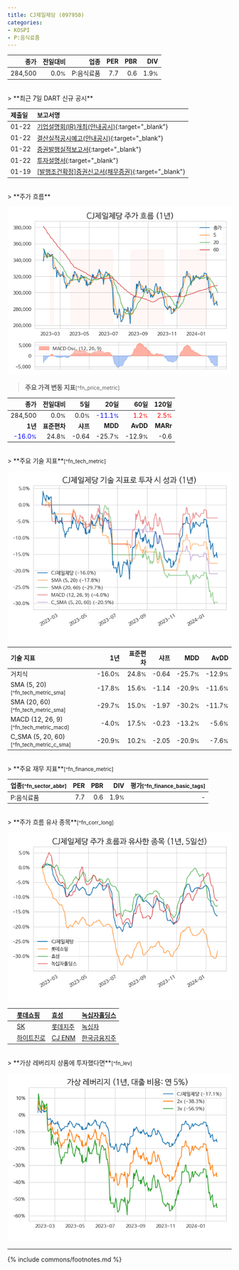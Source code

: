 ```yaml
---
title: CJ제일제당 (097950)
categories:
- KOSPI
- P:음식료품
---
```

| **종가** | **전일대비** | **업종** | **PER** | **PBR** | **DIV** |
| -------: | -----------: | -------: | ------: | ------: | ------: |
| 284,500 | 0.0<small>%</small> | P:음식료품 | 7.7 | 0.6 | 1.9<small>%</small> |

<!-- more -->

<br>
> **최근 7일 DART 신규 공시**<a id="dart"></a>


| **제출일** | **보고서명** |
| :--------- | :----------- |
| 01-22 | [기업설명회(IR)개최(안내공시)](https://dart.fss.or.kr/dsaf001/main.do?rcpNo=20240122800472){:target="_blank"} |
| 01-22 | [결산실적공시예고(안내공시)](https://dart.fss.or.kr/dsaf001/main.do?rcpNo=20240122800440){:target="_blank"} |
| 01-22 | [증권발행실적보고서](https://dart.fss.or.kr/dsaf001/main.do?rcpNo=20240122000238){:target="_blank"} |
| 01-22 | [투자설명서](https://dart.fss.or.kr/dsaf001/main.do?rcpNo=20240122000007){:target="_blank"} |
| 01-19 | [[발행조건확정]증권신고서(채무증권)](https://dart.fss.or.kr/dsaf001/main.do?rcpNo=20240119000574){:target="_blank"} |

<br>
> **주가 흐름**<a id="price"></a>

![097950](/stock/images/097950.png)

> **주요 가격 변동 지표**<small>[^fn_price_metric]</small>

| **종가** | **전일대비** | **5일** | **20일** | **60일** | **120일** |
| -------: | -----------: | ------: | -------: | -------: | --------: |
| 284,500 | 0.0<small>%</small> | 0.0<small>%</small> | <span style="color: blue">-11.1<small>%</small></span> | <span style="color: red">1.2<small>%</small></span> | <span style="color: red">2.5<small>%</small></span> |
| **1년** | **표준편차** | **샤프** | **MDD** | **AvDD** | **MARr** |
| <span style="color: blue">-16.0<small>%</small></span> | 24.8<small>%</small> | -0.64 | -25.7<small>%</small> | -12.9<small>%</small> | -0.6 |

<br>
> **주요 기술 지표**<small>[^fn_tech_metric]</small>


![097950](/stock/images/097950_tech.png)

| **기술 지표** | **1년** | **표준편차** | **샤프** | **MDD** | **AvDD** |
| :------------ | ------: | -----------: | -------: | ------: | -------: |
| 거치식 | -16.0<small>%</small> | 24.8<small>%</small> | -0.64 | -25.7<small>%</small> | -12.9<small>%</small> |
| SMA (5, 20)<small>[^fn_tech_metric_sma]</small> | -17.8<small>%</small> | 15.6<small>%</small> | -1.14 | -20.9<small>%</small> | -11.6<small>%</small> |
| SMA (20, 60)<small>[^fn_tech_metric_sma]</small> | -29.7<small>%</small> | 15.0<small>%</small> | -1.97 | -30.2<small>%</small> | -11.7<small>%</small> |
| MACD (12, 26, 9)<small>[^fn_tech_metric_macd]</small> | -4.0<small>%</small> | 17.5<small>%</small> | -0.23 | -13.2<small>%</small> | -5.6<small>%</small> |
| C_SMA (5, 20, 60)<small>[^fn_tech_metric_c_sma]</small> | -20.9<small>%</small> | 10.2<small>%</small> | -2.05 | -20.9<small>%</small> | -7.6<small>%</small> |

<br>
> **주요 재무 지표**<small>[^fn_finance_metric]</small>

| **업종**<small>[^fn_sector_abbr]</small> | **PER** | **PBR** | **DIV** | **평가**<small>[^fn_finance_basic_tags]</small> |
| :--------------------------------------- | ------: | ------: | ------: | ----------------------------------------------: |
| P:음식료품 | 7.7 | 0.6 | 1.9<small>%</small> | - |

<br>
> **주가 흐름 유사 종목**<a id="corr"></a><small>[^fn_corr_long]</small>

![097950](/stock/images/097950_corr.png)

|    | [롯데쇼핑](/023530/) | [효성](/004800/) | [녹십자홀딩스](/005250/) |
| :- | :------------------------------------- | :------------------------------------- | :--------------------------------------|
|    | [SK](/034730/) | [롯데지주](/004990/) | [녹십자](/006280/) |
|    | [하이트진로](/000080/) | [CJ ENM](/035760/) | [한국금융지주](/071050/) |

<br>
> **가상 레버리지 상품에 투자했다면**<a id="2x"></a><small>[^fn_lev]</small>

![097950](/stock/images/097950_2x.png)

---
{% include commons/footnotes.md %}
